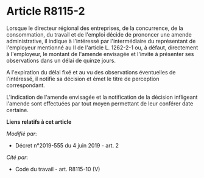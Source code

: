 # Article R8115-2

Lorsque le directeur régional des entreprises, de la concurrence, de la consommation, du travail et de l'emploi décide de
prononcer une amende administrative, il indique à l'intéressé par l'intermédiaire du représentant de l'employeur mentionné au
II de l'article L. 1262-2-1 ou, à défaut, directement à l'employeur, le montant de l'amende envisagée et l'invite à présenter
ses observations dans un délai de quinze jours.

A l'expiration du délai fixé et au vu des observations éventuelles de l'intéressé, il notifie sa décision et émet le titre de
perception correspondant.

L'indication de l'amende envisagée et la notification de la décision infligeant l'amende sont effectuées par tout moyen
permettant de leur conférer date certaine.

**Liens relatifs à cet article**

_Modifié par_:

  - Décret n°2019-555 du 4 juin 2019 - art. 2

_Cité par_:

  - Code du travail - art. R8115-10 (V)
